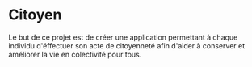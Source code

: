 # Citoyen
Le but de ce projet est de créer une application permettant à chaque individu d'éffectuer son acte de citoyenneté afin d'aider à conserver et améliorer la vie en colectivité pour tous.
